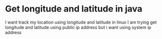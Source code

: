 
# Get longitude and latitude in java

I want track my location using longitude and latitude in linux
I am trying get longitude and latitude using public ip address but i want using system ip address

        